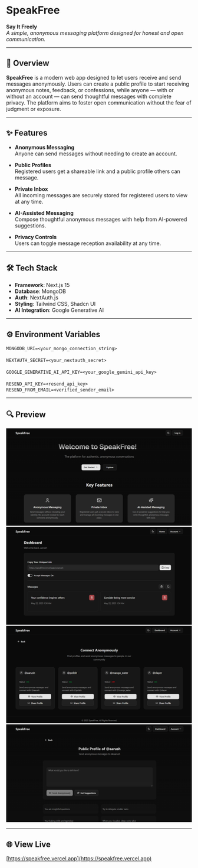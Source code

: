 # SpeakFree

**Say It Freely**  
_A simple, anonymous messaging platform designed for honest and open communication._

---

## 📌 Overview

**SpeakFree** is a modern web app designed to let users receive and send messages anonymously. Users can create a public profile to start receiving anonymous notes, feedback, or confessions, while anyone — with or without an account — can send thoughtful messages with complete privacy. The platform aims to foster open communication without the fear of judgment or exposure.

---

## ✨ Features

- **Anonymous Messaging**  
  Anyone can send messages without needing to create an account.

- **Public Profiles**  
  Registered users get a shareable link and a public profile others can message.

- **Private Inbox**  
  All incoming messages are securely stored for registered users to view at any time.

- **AI-Assisted Messaging**  
  Compose thoughtful anonymous messages with help from AI-powered suggestions.

- **Privacy Controls**  
  Users can toggle message reception availability at any time.

---

## 🛠️ Tech Stack

- **Framework**: Next.js 15
- **Database**: MongoDB
- **Auth**: NextAuth.js
- **Styling**: Tailwind CSS, Shadcn UI
- **AI Integration**: Google Generative AI

---

## ⚙️ Environment Variables

```env
MONGODB_URI=<your_mongo_connection_string>

NEXTAUTH_SECRET=<your_nextauth_secret>

GOOGLE_GENERATIVE_AI_API_KEY=<your_google_gemini_api_key>

RESEND_API_KEY=<resend_api_key>
RESEND_FROM_EMAIL=<verified_sender_email>
```

---

## 🔍 Preview

![Preview 1](public/preview/image_1.png)
![Preview 2](public/preview/image_2.png)
![Preview 3](public/preview/image_3.png)
![Preview 4](public/preview/image_4.png)

---

## 🌐 View Live

[https://speakfree.vercel.app](https://speakfree.vercel.app)
